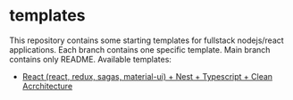 # templates
This repository contains some starting templates for fullstack nodejs/react applications. Each branch contains one specific template. Main branch contains only README.
Available templates:
- [React (react, redux, sagas, material-ui) + Nest + Typescript + Clean Acrchitecture](https://github.com/Yaroslaww-1/templates/tree/react-nest-ca)
